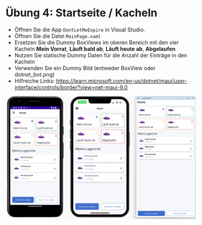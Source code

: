 # Übung 4: Startseite / Kacheln

- Öffnen Sie die App `DontLetMeExpire` in Visual Studio.
- Öffnen Sie die Datei `MainPage.xaml`
- Ersetzen Sie die Dummy BoxViews im oberen Bereich mit den vier Kacheln **Mein Vorrat**, **Läuft bald ab**, **Läuft heute ab**, **Abgelaufen**
- Nutzen Sie statische Dummy Daten für die Anzahl der Einträge in den Kacheln
- Verwenden Sie ein Dummy Bild (entweder BoxView oder dotnet_bot.png)
- Hilfreiche Links:
https://learn.microsoft.com/en-us/dotnet/maui/user-interface/controls/border?view=net-maui-9.0 

![Skizze des gewünschten Layouts](Images/lab_b.jpg)
